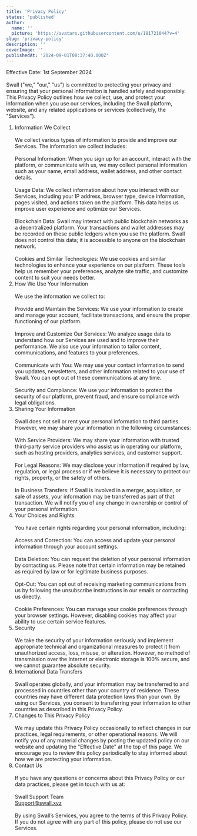 ```yaml
---
title: 'Privacy Policy'
status: 'published'
author:
  name: ''
  picture: 'https://avatars.githubusercontent.com/u/181721044?v=4'
slug: 'privacy-policy'
description: ''
coverImage: ''
publishedAt: '2024-09-01T08:37:40.000Z'
---
```


Effective Date: 1st September 2024\
 \
Swall ("we," "our," "us") is committed to protecting your privacy and ensuring that your personal information is handled safely and responsibly. This Privacy Policy outlines how we collect, use, and protect your information when you use our services, including the Swall platform, website, and any related applications or services (collectively, the "Services").

1. Information We Collect\
    \
   We collect various types of information to provide and improve our Services. The information we collect includes:\
    \
   Personal Information: When you sign up for an account, interact with the platform, or communicate with us, we may collect personal information such as your name, email address, wallet address, and other contact details.\
    \
   Usage Data: We collect information about how you interact with our Services, including your IP address, browser type, device information, pages visited, and actions taken on the platform. This data helps us improve user experience and optimize our Services.\
    \
   Blockchain Data: Swall may interact with public blockchain networks as a decentralized platform. Your transactions and wallet addresses may be recorded on these public ledgers when you use the platform. Swall does not control this data; it is accessible to anyone on the blockchain network.\
    \
   Cookies and Similar Technologies: We use cookies and similar technologies to enhance your experience on our platform. These tools help us remember your preferences, analyze site traffic, and customize content to suit your needs better.
2. How We Use Your Information\
    \
   We use the information we collect to:\
    \
   Provide and Maintain the Services: We use your information to create and manage your account, facilitate transactions, and ensure the proper functioning of our platform.\
    \
   Improve and Customize Our Services: We analyze usage data to understand how our Services are used and to improve their performance. We also use your information to tailor content, communications, and features to your preferences.\
    \
   Communicate with You: We may use your contact information to send you updates, newsletters, and other information related to your use of Swall. You can opt out of these communications at any time.\
    \
   Security and Compliance: We use your information to protect the security of our platform, prevent fraud, and ensure compliance with legal obligations.
3. Sharing Your Information\
    \
   Swall does not sell or rent your personal information to third parties. However, we may share your information in the following circumstances:\
    \
   With Service Providers: We may share your information with trusted third-party service providers who assist us in operating our platform, such as hosting providers, analytics services, and customer support.\
    \
   For Legal Reasons: We may disclose your information if required by law, regulation, or legal process or if we believe it is necessary to protect our rights, property, or the safety of others.\
    \
   In Business Transfers: If Swall is involved in a merger, acquisition, or sale of assets, your information may be transferred as part of that transaction. We will notify you of any change in ownership or control of your personal information.
4. Your Choices and Rights\
    \
   You have certain rights regarding your personal information, including:\
    \
   Access and Correction: You can access and update your personal information through your account settings.\
    \
   Data Deletion: You can request the deletion of your personal information by contacting us. Please note that certain information may be retained as required by law or for legitimate business purposes.\
    \
   Opt-Out: You can opt out of receiving marketing communications from us by following the unsubscribe instructions in our emails or contacting us directly.\
    \
   Cookie Preferences: You can manage your cookie preferences through your browser settings. However, disabling cookies may affect your ability to use certain service features.
5. Security\
    \
   We take the security of your information seriously and implement appropriate technical and organizational measures to protect it from unauthorized access, loss, misuse, or alteration. However, no method of transmission over the Internet or electronic storage is 100% secure, and we cannot guarantee absolute security.
6. International Data Transfers\
    \
   Swall operates globally, and your information may be transferred to and processed in countries other than your country of residence. These countries may have different data protection laws than your own. By using our Services, you consent to transferring your information to other countries as described in this Privacy Policy.
7. Changes to This Privacy Policy\
    \
   We may update this Privacy Policy occasionally to reflect changes in our practices, legal requirements, or other operational reasons. We will notify you of any material changes by posting the updated policy on our website and updating the "Effective Date" at the top of this page. We encourage you to review this policy periodically to stay informed about how we are protecting your information.
8. Contact Us\
    \
   If you have any questions or concerns about this Privacy Policy or our data practices, please get in touch with us at:\
    \
   Swall Support Team \
   Support@swall.xyz\
    \
   By using Swall’s Services, you agree to the terms of this Privacy Policy. If you do not agree with any part of this policy, please do not use our Services.